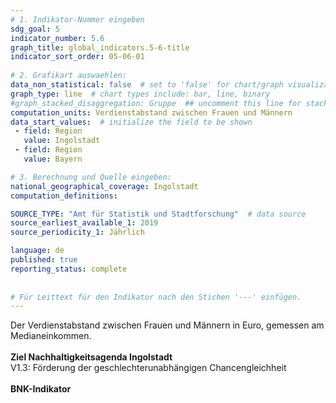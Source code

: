 ```yaml
---
# 1. Indikator-Nummer eingeben 
sdg_goal: 5 
indicator_number: 5.6
graph_title: global_indicators.5-6-title
indicator_sort_order: 05-06-01
 
# 2. Grafikart auswaehlen: 
data_non_statistical: false  # set to 'false' for chart/graph visualization 
graph_type: line  # chart types include: bar, line, binary 
#graph_stacked_disaggregation: Gruppe  ## uncomment this line for stacked bars. eplace 'Geschlecht' with the field of aggregation. 
computation_units: Verdienstabstand zwischen Frauen und Männern 
data_start_values:  # initialize the field to be shown  
 - field: Region 
   value: Ingolstadt 
 - field: Region 
   value: Bayern 

# 3. Berechnung und Quelle eingeben: 
national_geographical_coverage: Ingolstadt 
computation_definitions: 

SOURCE_TYPE: "Amt für Statistik und Stadtforschung"  # data source  
source_earliest_available_1: 2019
source_periodicity_1: Jährlich

language: de   
published: true 
reporting_status: complete
 
 
# Für Leittext für den Indikator nach den Stichen '---' einfügen. 
---
```

Der Verdienstabstand zwischen Frauen und Männern in Euro, gemessen am Medianeinkommen.<br>
<br>
<b>Ziel Nachhaltigkeitsagenda Ingolstadt</b><br>
V1.3: Förderung der geschlechterunabhängigen Chancengleichheit<br>
<br>
<b>BNK-Indikator</b>
